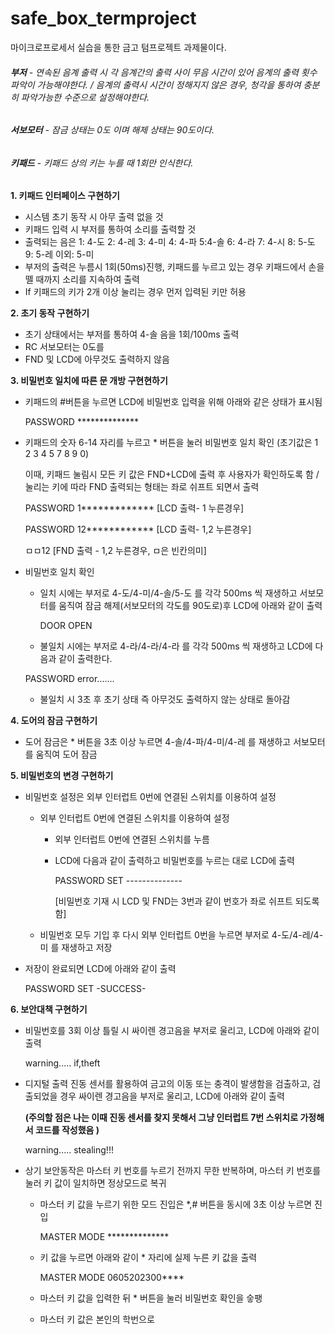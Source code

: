 # safe_box_termproject
마이크로프로세서 실습을 통한 금고 텀프로젝트 과제물이다.

###### **부저** - 연속된 음계 출력 시 각 음계간의 출력 사이 무음 시간이 있어 음계의 출력 횟수 파악이 가능해야한다. / 음계의 출력시 시간이 정해지지 않은 경우, 청각을 통하여 충분히 파악가능한 수준으로 설정해야한다. 


###### **서보모터** - 잠금 상태는 0도 이며 해제 상태는 90도이다. 


###### **키패드** - 키패드 상의 키는 누를 때 1회만 인식한다. 



**1. 키패드 인터페이스 구현하기**
   - 시스템 초기 동작 시 아무 출력 없을 것
   - 키패드 입력 시 부저를 통하여 소리를 출력할 것
   - 출력되는 음은 1: 4-도 2: 4-레 3: 4-미 4: 4-파 5:4-솔 6: 4-라 7: 4-시 8: 5-도 9: 5-레 이외: 5-미
   - 부저의 출력은 누름시 1회(50ms)진행, 키패드를 누르고 있는 경우 키패드에서 손을 뗄 때까지 소리를 지속하여 출력
   - If 키패드의 키가 2개 이상 눌리는 경우 먼저 입력된 키만 허용

**2. 초기 동작 구현하기**
   - 초기 상태에서는 부저를 통하여 4-솔 음을 1회/100ms 출력
   - RC 서보모터는 0도를
   - FND 및  LCD에 아무것도 출력하지 않음
  
**3. 비밀번호 일치에 따른 문 개방 구현현하기**
   - 키패드의 #버튼을 누르면 LCD에 비밀번호 입력을 위해 아래와 같은 상태가 표시됨

     
     PASSWORD **************

   - 키패드의 숫자 6-14 자리를 누르고 * 버튼을 눌러 비밀번호 일치 확인 (초기값은 1 2 3 4 5 7 8 9 0)


     이때, 키패드 눌림시 모든 키 값은 FND+LCD에 출력 후 사용자가 확인하도록 함 / 눌리는 키에 따라 FND 출력되는 형태는 좌로 쉬프트 되면서 출력

     
     PASSWORD
     1************* [LCD 출력- 1 누른경우]

     
     PASSWORD
     12************ [LCD 출력- 1,2 누른경우]

     
     ㅁㅁ12 [FND 출력 - 1,2 누른경우, ㅁ은 빈칸의미]

   - 비밀번호 일치 확인

     - 일치 시에는 부저로 4-도/4-미/4-솔/5-도 를 각각 500ms 씩 재생하고 서보모터를 움직여 잠금 해제(서보모터의 각도를 90도로)후 LCD에 아래와 같이 출력
    

       DOOR OPEN


     - 불일치 시에는 부저로 4-라/4-라/4-라 를 각각 500ms 씩 재생하고 LCD에 다음과 같이 출력한다. 


      PASSWORD error.......


     - 불일치 시 3초 후 초기 상태 즉 아무것도 출력하지 않는 상태로 돌아감



**4. 도어의 잠금 구현하기**
   - 도어 잠금은 * 버튼을 3초 이상 누르면 4-솔/4-파/4-미/4-레 를 재생하고 서보모터를 움직여 도어 잠금


**5. 비밀번호의 변경 구현하기**
   - 비밀번호 설정은 외부 인터럽트 0번에 연결된 스위치를 이용하여 설정
     - 외부 인터럽트 0번에 연결된 스위치를 이용하여 설정
       - 외부 인터럽트 0번에 연결된 스위치를 누름
       - LCD에 다음과 같이 출력하고 비밀번호를 누르는 대로 LCD에 출력
      
         
         PASSWORD SET --------------


         [비밀번호 기재 시 LCD 및 FND는 3번과 같이 번호가 좌로 쉬프트 되도록함]
     - 비밀번호 모두 기입 후 다시 외부 인터럽트 0번을 누르면 부저로 4-도/4-레/4-미 를 재생하고 저장
   - 저장이 완료되면 LCD에 아래와 같이 출력


     PASSWORD SET -SUCCESS- 


**6. 보안대책 구현하기**
   - 비밀번호를 3회 이상 틀릴 시 싸이렌 경고음을 부저로 울리고, LCD에 아래와 같이 출력

     
     warning..... if,theft
   - 디지털 출력 진동 센서를 활용하여 금고의 이동 또는 충격이 발생함을 검출하고, 검출되었을 경우 싸이렌 경고음을 부저로 울리고, LCD에 아래와 같이 출력
   
   
     **(주의할 점은 나는 이때 진동 센서를 찾지 못해서 그냥 인터럽트 7번 스위치로 가정해서 코드를 작성했음 )**


     warning..... stealing!!!
     

   - 상기 보안동작은 마스터 키 번호를 누르기 전까지 무한 반복하며, 마스터 키 번호를 눌러 키 값이 일치하면 정상모드로 복귀
     - 마스터 키 값을 누르기 위한 모드 진입은 *,# 버튼을 동시에 3초 이상 누르면 진입


       MASTER MODE **************
     - 키 값을 누르면 아래와 같이 * 자리에 실제 누른 키 값을 출력
    

       MASTER MODE 0605202300****
     - 마스터 키 값을 입력한 뒤 * 버튼을 눌러 비밀번호 확인을 숳팽
     - 마스터 키 값은 본인의 학번으로

